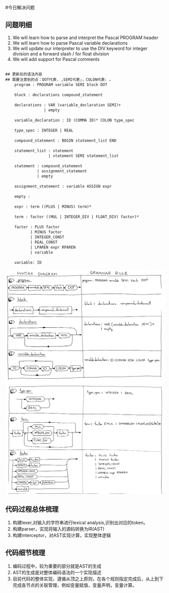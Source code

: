 #今日解决问题
## 问题明细
1. We will learn how to parse and interpret the Pascal PROGRAM header
2. We will learn how to parse Pascal variable declarations
3. We will update our interpreter to use the DIV keyword for integer division and a forward slash / for float division
4. We will add support for Pascal comments
##
```
## 更新后的语法内容
## 需要注意到的点：DOT代表. ,SEMI代表;，COLON代表: 。
    program : PROGRAM variable SEMI block DOT

    block : declarations compound_statement

    declarations : VAR (variable_declaration SEMI)+
                 | empty

    variable_declaration : ID (COMMA ID)* COLON type_spec

    type_spec : INTEGER | REAL

    compound_statement : BEGIN statement_list END

    statement_list : statement
                   | statement SEMI statement_list

    statement : compound_statement
              | assignment_statement
              | empty

    assignment_statement : variable ASSIGN expr

    empty :

    expr : term ((PLUS | MINUS) term)*

    term : factor ((MUL | INTEGER_DIV | FLOAT_DIV) factor)*

    factor : PLUS factor
           | MINUS factor
           | INTEGER_CONST
           | REAL_CONST
           | LPAREN expr RPAREN
           | variable

    variable: ID
```
![](.day10_images/25c5c3be.png)
![](.day10_images/450c2939.png)
## 代码过程总体梳理
   1. 构建lexer,对输入的字符串进行lexical analysis,识别出对应的token。
   2. 构建parser，实现将输入的源码转换为IR(AST)
   3. 构建interceptor，对AST实现计算，实现整体逻辑
## 代码细节梳理
   1. 编码过程中，较为重要的部分就是AST的生成
   2. AST的生成是对整体编码语法的一个实现描述
   3. 目前代码的整体实现，遵循从顶之上原则，在各个规则指定完成后，从上到下完成各节点的关联管理，例如变量赋值，变量声明，变量计算。